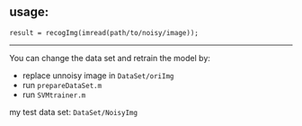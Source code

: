 ## usage:

`result = recogImg(imread(path/to/noisy/image));`

---
You can change the data set and retrain the model by:

- replace unnoisy image in `DataSet/oriImg`
- run `prepareDataSet.m`
- run `SVMtrainer.m`

my test data set: 
`DataSet/NoisyImg`

